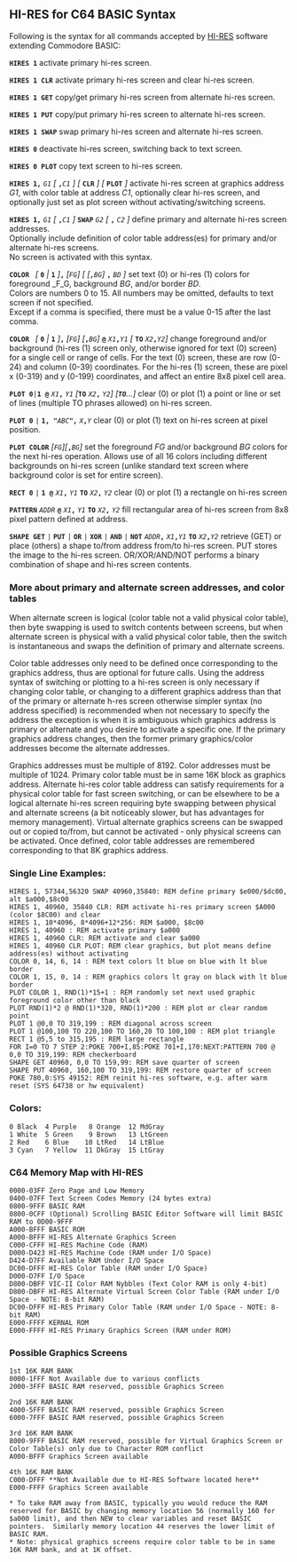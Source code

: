 ## HI-RES for C64 BASIC Syntax

Following is the syntax for all commands accepted by [HI-RES](https://github.com/davervw/hires-c64) software extending Commodore BASIC:

**```HIRES 1```** activate primary hi-res screen.

**```HIRES 1 CLR```** activate primary hi-res screen and clear hi-res screen.

**```HIRES 1 GET```** copy/get primary hi-res screen from alternate hi-res screen.

**```HIRES 1 PUT```** copy/put primary hi-res screen to alternate hi-res screen.

**```HIRES 1 SWAP```** swap primary hi-res screen and alternate hi-res screen.  

**```HIRES 0```** deactivate hi-res screen, switching back to text screen.

**```HIRES 0 PLOT```** copy text screen to hi-res screen.

**```HIRES 1,```** _```G1``` [_ **```,```**_```C1``` ]
[_ **```CLR```** _] [_ **```PLOT```** _]_
activate hi-res screen at graphics address _G1_, 
with color table at address _C1_, 
optionally clear hi-res screen, 
and optionally just set as plot screen without activating/switching screens.
   
**```HIRES 1,```** _```G1``` [_ **```,```**_```C1``` ]_
**```SWAP```** _```G2``` [_ **```,```** _```C2``` ]_
define primary and alternate hi-res screen addresses.  
Optionally include definition of color table address(es) for primary and/or alternate hi-res screens.  
No screen is activated with this syntax.  

**```COLOR ```** _[_ **```0```** _|_ **```1```** _]_**```,```** _[```FG```] 
[ [**```,```**```BG```]_ **```,```** _```BD``` ]_ 
set text (0) or hi-res (1) colors for foreground _F_G, background _BG_, and/or border _BD_.  
Colors are numbers 0 to 15.  All numbers may be omitted, defaults to text screen if not specified.  
Except if a comma is specified, there must be a value 0-15 after the last comma.

**```COLOR ```** _[_ **```0```** _|_ **```1```** _]_**```,```** _[```FG```] [_**```,```**_```BG```]_
**```@```** _```X1```_**```,```**_```Y1``` [_ **```TO```** _```X2```_**```,```**_```Y2```]_ 
change foreground and/or background (hi-res (1) screen only, otherwise ignored for text (0) screen) for a single cell or range of cells.  For the text (0) screen, these are row (0-24) and column (0-39) coordinates.   For the hi-res (1) screen, these are pixel x (0-319) and y (0-199) coordinates, and affect an entire 8x8 pixel cell area.

**```PLOT 0```**_```|```_**```1 @```** _```X1```_**```,```** _```Y1``` 
[_**```TO```** _```X2```_**```,```** _```Y2```]
[**```TO```**...]_
clear (0) or  plot (1) a point or line or set of lines (multiple TO phrases allowed) on hi-res screen.

**```PLOT 0```** _```|```_ **```1, "```**_```ABC```_**```",```** _```X```_**```,```**_```Y```_ clear (0) or plot (1) text on hi-res screen at pixel position.

**```PLOT COLOR```** _[```FG```][_**```,```**_```BG```]_ set the foreground _FG_ and/or background _BG_ colors for the next hi-res operation.  Allows use of all 16 colors including different backgrounds on hi-res screen (unlike standard text screen where background color is set for entire screen).

**```RECT 0```** _```|```_ **```1 @```** _```X1```_**```,```** _```Y1```_ **```TO```** _```X2```_**```,```** _```Y2```_
clear (0) or plot (1) a rectangle on hi-res screen

**```PATTERN```** _```ADDR```_ **```@```** _```X1```_**```,```** _```Y1```_ 
**```TO```** _```X2```_**```,```** _```Y2```_ 
fill rectangular area of hi-res screen from 8x8 pixel pattern defined at address.

**```SHAPE GET```** 
_```|```_ **```PUT```**
_```|```_ **```OR```**
_```|```_ **```XOR```**
_```|```_ **```AND```**
_```|```_ **```NOT```**
_```ADDR```_**```,```** _```X1```_**```,```**_```Y1```_ 
**```TO```** _```X2```_**```,```**_```Y2```_ 
retrieve (GET) or place (others) a shape to/from address from/to hi-res screen.  PUT stores the image to the hi-res screen.  OR/XOR/AND/NOT performs a binary combination of shape and hi-res screen contents.

### More about primary and alternate screen addresses, and color tables

When alternate screen is logical (color table not a valid physical color table), then byte swapping is used to switch contents between screens, but when alternate screen is physical with a valid physical color table, then the switch is instantaneous and swaps the definition of primary and alternate screens.

Color table addresses only need to be defined once corresponding to the graphics address, thus are optional for future calls.  Using the address syntax of switching or plotting to a hi-res screen is only necessary if changing color table, or changing to a different graphics address than that of the primary or alternate h-res screen otherwise simpler syntax (no address specified) is recommended when not necessary to specify the address the exception is when it is ambiguous which graphics address is primary or alternate and you desire to activate a specific one.   If the primary graphics address changes, then the former primary graphics/color addresses become the alternate addresses.

Graphics addresses must be multiple of 8192.  Color addresses must be multiple of 1024.  Primary color table must be in same 16K block as graphics address.  Alternate hi-res color table address can satisfy requirements for a physical color table for fast screen switching, or can be elsewhere to be a logical alternate hi-res screen requiring byte swapping between physical and alternate screens (a bit noticeably slower, but has advantages for memory management).  Virtual alternate graphics screens can be swapped out or copied to/from, but cannot be activated - only physical screens can be activated.  Once defined, color table addresses are remembered corresponding to that 8K graphics address.

### Single Line Examples:

	HIRES 1, 57344,56320 SWAP 40960,35840: REM define primary $e000/$dc00, alt $a000,$8c00
	HIRES 1, 40960, 35840 CLR: REM activate hi-res primary screen $A000 (color $8C00) and clear
	HIRES 1, 10*4096, 8*4096+12*256: REM $a000, $8c00
	HIRES 1, 40960 : REM activate primary $a000
	HIRES 1, 40960 CLR: REM activate and clear $a000
	HIRES 1, 40960 CLR PLOT: REM clear graphics, but plot means define address(es) without activating
	COLOR 0, 14, 6, 14 : REM text colors lt blue on blue with lt blue border
    COLOR 1, 15, 0, 14 : REM graphics colors lt gray on black with lt blue border
	PLOT COLOR 1, RND(1)*15+1 : REM randomly set next used graphic foreground color other than black
	PLOT RND(1)*2 @ RND(1)*320, RND(1)*200 : REM plot or clear random point
	PLOT 1 @0,0 TO 319,199 : REM diagonal across screen    
    PLOT 1 @100,100 TO 220,100 TO 160,20 TO 100,100 : REM plot triangle
    RECT 1 @5,5 to 315,195 : REM large rectangle
	FOR I=0 TO 7 STEP 2:POKE 700+I,85:POKE 701+I,170:NEXT:PATTERN 700 @ 0,0 TO 319,199: REM checkerboard
    SHAPE GET 40960, 0,0 TO 159,99: REM save quarter of screen
	SHAPE PUT 40960, 160,100 TO 319,199: REM restore quarter of screen 
	POKE 780,0:SYS 49152: REM reinit hi-res software, e.g. after warm reset (SYS 64738 or hw equivalent)

### Colors:

	0 Black  4 Purple   8 Orange  12 MdGray
	1 White  5 Green    9 Brown   13 LtGreen
	2 Red    6 Blue    10 LtRed   14 LtBlue
	3 Cyan   7 Yellow  11 DkGray  15 LtGray

### C64 Memory Map with HI-RES

	0000-03FF Zero Page and Low Memory
    0400-07FF Text Screen Codes Memory (24 bytes extra)
    0800-9FFF BASIC RAM
	0800-0CFF (Optional) Scrolling BASIC Editor Software will limit BASIC RAM to 0D00-9FFF
    A000-BFFF BASIC ROM
    A000-BFFF HI-RES Alternate Graphics Screen
    C000-CFFF HI-RES Machine Code (RAM)
    D000-D423 HI-RES Machine Code (RAM under I/O Space)
    D424-D7FF Available RAM Under I/O Space    
    DC00-DFFF HI-RES Color Table (RAM under I/O Space)
    D000-D7FF I/O Space
    D800-DBFF VIC-II Color RAM Nybbles (Text Color RAM is only 4-bit)
    D800-DBFF HI-RES Alternate Virtual Screen Color Table (RAM under I/O Space - NOTE: 8-bit RAM)
    DC00-DFFF HI-RES Primary Color Table (RAM under I/O Space - NOTE: 8-bit RAM)
    E000-FFFF KERNAL ROM
    E000-FFFF HI-RES Primary Graphics Screen (RAM under ROM)

### Possible Graphics Screens

    1st 16K RAM BANK    
    0000-1FFF Not Available due to various conflicts
    2000-3FFF BASIC RAM reserved, possible Graphics Screen

    2nd 16K RAM BANK
    4000-5FFF BASIC RAM reserved, possible Graphics Screen
    6000-7FFF BASIC RAM reserved, possible Graphics Screen
    
    3rd 16K RAM BANK
    8000-9FFF BASIC RAM reserved, possible for Virtual Graphics Screen or Color Table(s) only due to Character ROM conflict
    A000-BFFF Graphics Screen available

    4th 16K RAM BANK
    C000-DFFF **Not Available due to HI-RES Software located here**
    E000-FFFF Graphics Screen available

	* To take RAM away from BASIC, typically you would reduce the RAM reserved for BASIC by changing memory location 56 (normally 160 for $a000 limit), and then NEW to clear variables and reset BASIC pointers.  Similarly memory location 44 reserves the lower limit of BASIC RAM.
	* Note: physical graphics screens require color table to be in same 16K RAM bank, and at 1K offset.

